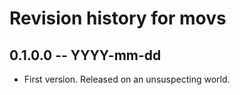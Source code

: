 # Revision history for movs

## 0.1.0.0 -- YYYY-mm-dd

* First version. Released on an unsuspecting world.
